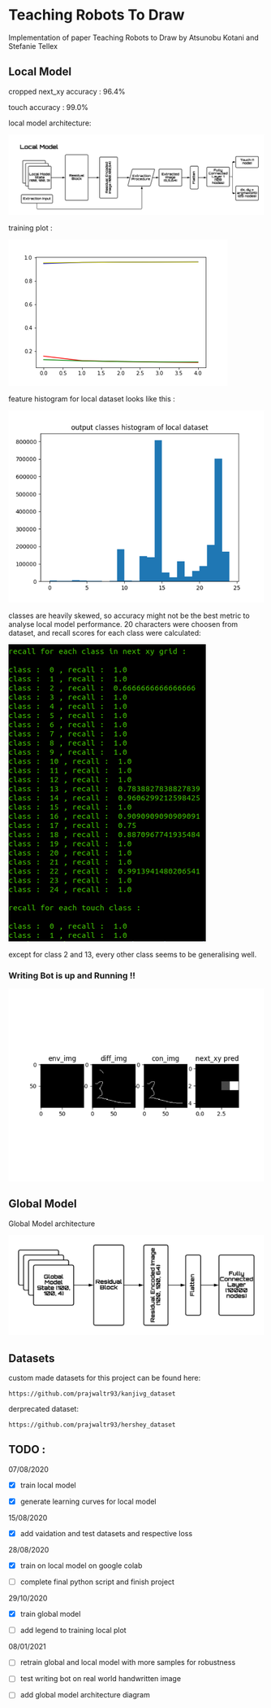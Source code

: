 # Teaching Robots To Draw

Implementation of paper Teaching Robots to Draw by Atsunobu Kotani and Stefanie Tellex

## Local Model

cropped next_xy accuracy : 96.4%

touch accuracy : 99.0%

local model architecture:

![local model architecture](./res/local_model_architecture.png)

training plot :

![local model training plot](./res/local_model_training.png)

feature histogram for local dataset looks like this :

![feature map](./res/localdatasetfeature_map.png)

classes are heavily skewed, so accuracy might not be the best metric to analyse local model performance.
20 characters were choosen from dataset, and recall scores for each class were calculated:

![recall scores](./res/recall_local_model.png)

except for class 2 and 13, every other class seems to be generalising well.

### Writing Bot is up and Running !!

![local model in action](./res/sim_plot.gif)

## Global Model

Global Model architecture

![global model architecture](./res/global_model_architecture.png)

## Datasets

custom made datasets for this project can be found here:

	https://github.com/prajwaltr93/kanjivg_dataset

derprecated dataset:

	https://github.com/prajwaltr93/hershey_dataset

## TODO :

07/08/2020

- [x] train local model

- [x] generate learning curves for local model

15/08/2020

- [x] add vaidation and test datasets and respective loss

28/08/2020

- [x] train on local model on google colab

- [ ] complete final python script and finish project

29/10/2020

- [x] train global model

- [ ] add legend to training local plot

08/01/2021

- [ ] retrain global and local model with more samples for robustness

- [ ] test writing bot on real world handwritten image

- [ ] add global model architecture diagram
